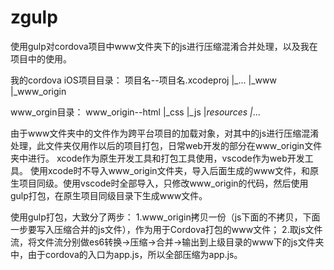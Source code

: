 # zgulp

使用gulp对cordova项目中www文件夹下的js进行压缩混淆合并处理，以及我在项目中的使用。

我的cordova iOS项目目录：
项目名--项目名.xcodeproj
     |_...
     |_www
     |_www_origin
     
www_orgin目录：
www_origin--html
           |_css
           |_js
           |_resources
           |_...

由于www文件夹中的文件作为跨平台项目的加载对象，对其中的js进行压缩混淆处理，此文件夹仅用作以后的项目打包，日常web开发的部分在www_origin文件夹中进行。
xcode作为原生开发工具和打包工具使用，vscode作为web开发工具。
使用xcode时不导入www_origin文件夹，导入后面生成的www文件，和原生项目同级。使用vscode时全部导入，只修改www_origin的代码，然后使用gulp打包，在原生项目同级目录下生成www文件。

使用gulp打包，大致分了两步：
1.www_origin拷贝一份（js下面的不拷贝，下面一步要写入压缩合并的js文件），作为用于Cordova打包的www文件；
2.取js文件流，将文件流分别做es6转换->压缩->合并->输出到上级目录的www下的js文件夹中，由于cordova的入口为app.js，所以全部压缩为app.js。

